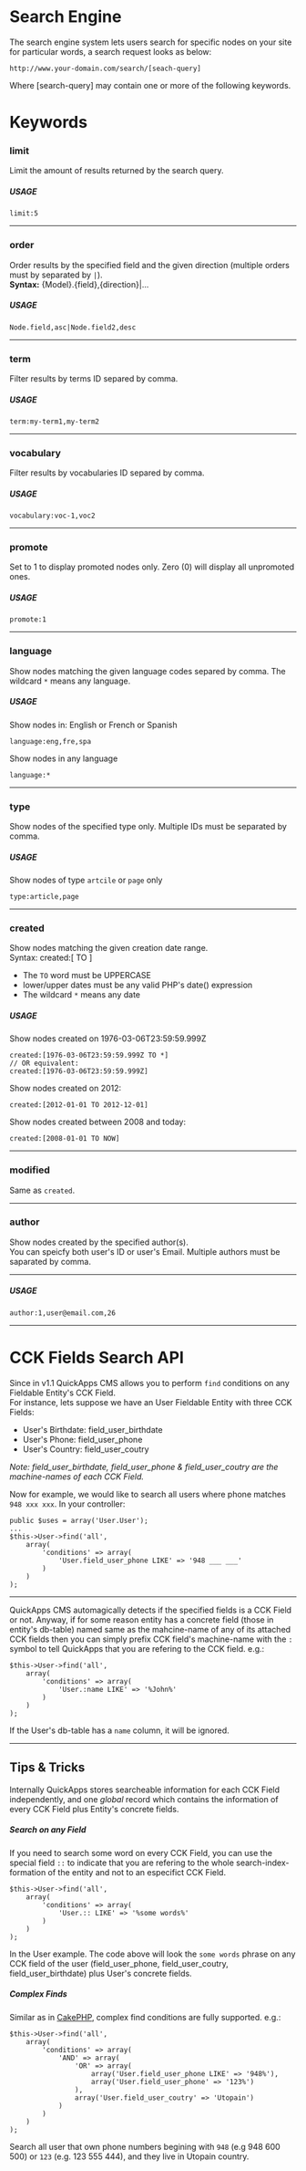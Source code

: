 Search Engine
=============

The search engine system lets users search for specific nodes on your site for particular words, a search request looks as below:  

    http://www.your-domain.com/search/[seach-query]

Where [search-query] may contain one or more of the following keywords.


Keywords
========

### limit
Limit the amount of results returned by the search query.  

##### USAGE
	limit:5

---

### order
Order results by the specified field and the given direction (multiple orders must by separated by `|`).  
**Syntax:** {Model}.{field},{direction}|...  

##### USAGE
	Node.field,asc|Node.field2,desc

---

### term
Filter results by terms ID separed by comma.  

##### USAGE
	term:my-term1,my-term2

---

### vocabulary
Filter results by vocabularies ID separed by comma.
 
##### USAGE
	vocabulary:voc-1,voc2

---

### promote
Set to 1 to display promoted nodes only. Zero (0) will display all unpromoted ones.  

##### USAGE
	promote:1

---

### language
Show nodes matching the given language codes separed by comma. The wildcard `*` means any language.  
	
##### USAGE
Show nodes in: English or French or Spanish

	language:eng,fre,spa
	
Show nodes in any language

    language:*

---

### type
Show nodes of the specified type only. Multiple IDs must be separated by comma. 

##### USAGE
Show nodes of type `artcile` or `page` only
	
    type:article,page

---

### created
Show nodes matching the given creation date range.  
Syntax: created:[<lower date> TO <upper date>]  

* The `TO` word must be UPPERCASE
* lower/upper dates must be any valid PHP's date() expression
* The wildcard `*` means any date

##### USAGE
Show nodes created on 1976-03-06T23:59:59.999Z

    created:[1976-03-06T23:59:59.999Z TO *]
	// OR equivalent:
	created:[1976-03-06T23:59:59.999Z]

Show nodes created on 2012:

    created:[2012-01-01 TO 2012-12-01]
	
Show nodes created between 2008 and today:
	
	created:[2008-01-01 TO NOW]

---

### modified
Same as `created`.

---

### author
Show nodes created by the specified author(s).  
You can speicfy both user's ID or user's Email. Multiple authors must be saparated by comma.  

---

##### USAGE
	author:1,user@email.com,26


***



CCK Fields Search API
=====================

Since in v1.1 QuickApps CMS allows you to perform `find` conditions on any Fieldable Entity's CCK Field.  
For instance, lets suppose we have an User Fieldable Entity with three CCK Fields:

- User's Birthdate: field_user_birthdate
- User's Phone: field_user_phone
- User's Country: field_user_coutry

_Note: field_user_birthdate, field_user_phone & field_user_coutry are the machine-names of each CCK Field._

Now for example, we would like to search all users where phone matches `948 xxx xxx`. In your controller:

    public $uses = array('User.User');
    ...
    $this->User->find('all',
		array(
			'conditions' => array(
				'User.field_user_phone LIKE' => '948 ___ ___'
			)
		)
	);

***

QuickApps CMS automagically detects if the specified fields is a CCK Field or not. 
Anyway, if for some reason entity has a concrete field (those in entity's db-table) named same as the mahcine-name of any of its attached CCK fields
then you can simply prefix CCK field's machine-name with the `:` symbol to tell QuickApps that you are refering to the CCK field. e.g.:


    $this->User->find('all',
		array(
			'conditions' => array(
				'User.:name LIKE' => '%John%'
			)
		)
	);

If the User's db-table has a `name` column, it will be ignored.
	
***

## Tips & Tricks

Internally QuickApps stores searcheable information for each CCK Field independently,
and one _global_ record which contains the information of every CCK Field plus Entity's concrete fields.


##### Search on any Field

If you need to search some word on every CCK Field, you can use the special field `::` to indicate that you are refering to the whole
search-index-formation of the entity and not to an especifict CCK Field.

	$this->User->find('all',
		array(
			'conditions' => array(
				'User.:: LIKE' => '%some words%'
			)
		)
	);

In the User example. The code above will look the `some words` phrase on any CCK field of the user
(field_user_phone, field_user_coutry, field_user_birthdate) plus User's concrete fields.


##### Complex Finds

Similar as in [CakePHP](http://book.cakephp.org/2.0/en/models/retrieving-your-data.html#complex-find-conditions), complex find conditions are
fully supported. e.g.:

	$this->User->find('all',
		array(
			'conditions' => array(
				'AND' => array(
					'OR' => array(
						array('User.field_user_phone LIKE' => '948%'),
						array('User.field_user_phone' => '123%')
					),
					array('User.field_user_coutry' => 'Utopain')
				)
			)
		)
	);

Search all user that own phone numbers begining with `948` (e.g 948 600 500) or `123` (e.g. 123 555 444), and they live in Utopain country.